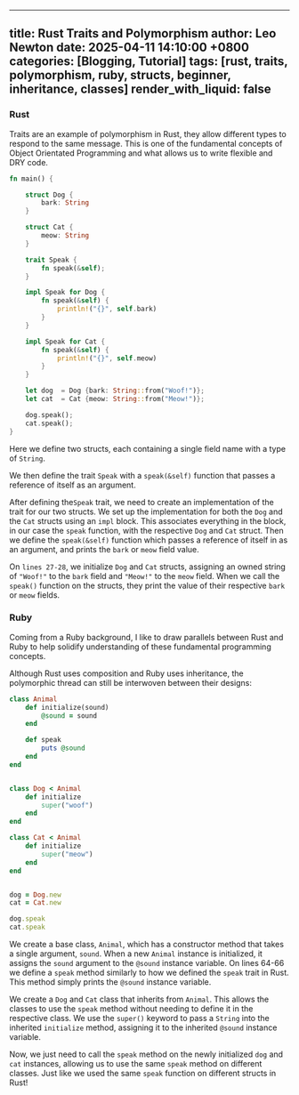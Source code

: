 
---
title: Rust Traits and Polymorphism
author: Leo Newton
date: 2025-04-11 14:10:00 +0800
categories: [Blogging, Tutorial]
tags: [rust, traits, polymorphism, ruby, structs, beginner, inheritance, classes]
render_with_liquid: false
---
### Rust
Traits are an example of polymorphism in Rust, they allow different types to respond to the same message. This is one of the fundamental concepts of Object Orientated Programming and what allows us to write flexible and DRY code.

```rust
fn main() {

    struct Dog {
        bark: String
    }

    struct Cat {
        meow: String
    }

    trait Speak {
        fn speak(&self);
    }

    impl Speak for Dog {
        fn speak(&self) {
            println!("{}", self.bark)
        }
    }

    impl Speak for Cat {
        fn speak(&self) {
            println!("{}", self.meow)
        }
    }

    let dog  = Dog {bark: String::from("Woof!")};
    let cat  = Cat {meow: String::from("Meow!")};

    dog.speak();
    cat.speak();
}
```

Here we define two structs, each containing a single field name with a type of `String`.
  
We then define the trait `Speak` with a `speak(&self)` function that passes a reference of itself as an argument.  
  
After defining the`Speak` trait, we need to create an implementation of the trait for our two structs. We set up the implementation for both the `Dog` and the `Cat` structs using an `impl` block. This associates everything in the block, in our case the `speak` function, with the respective `Dog` and `Cat` struct. Then we define the `speak(&self)` function which passes a reference of itself in as an argument, and prints the `bark` or `meow` field value.

On `lines 27-28`, we initialize `Dog` and `Cat` structs, assigning an owned string of `"Woof!"` to the `bark` field and `"Meow!"` to the `meow` field.
When we call the `speak()` function on the structs, they print the value of their respective `bark` or `meow` fields.

### Ruby
Coming from a Ruby background, I like to draw parallels between Rust and Ruby to help solidify understanding of these fundamental programming concepts.

Although Rust uses composition and Ruby uses inheritance, the polymorphic thread can still be interwoven between their designs:

```ruby
class Animal
    def initialize(sound)
        @sound = sound
    end

    def speak
        puts @sound
    end
end


class Dog < Animal
    def initialize
        super("woof")
    end
end

class Cat < Animal
    def initialize
        super("meow")
    end
end


dog = Dog.new
cat = Cat.new

dog.speak
cat.speak
```

We create a base class, `Animal`, which has a constructor method that takes a single argument, `sound`. When a new `Animal` instance is initialized, it assigns the `sound` argument to the `@sound` instance variable. On lines 64-66 we define a `speak` method similarly to how we defined the `speak` trait in Rust. This method simply prints the `@sound` instance variable.

 We create a `Dog` and `Cat` class that inherits from `Animal`. This allows the classes to use the `speak` method without needing to define it in the respective class. We use the `super()` keyword to pass a `String` into the inherited `initialize` method, assigning it to the inherited `@sound` instance variable.

Now, we just need to call the `speak` method on the newly initialized `dog` and `cat` instances, allowing us to use the same `speak` method on different classes. Just like we used the same `speak` function on different structs in Rust!





